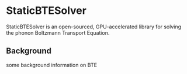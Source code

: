 # StaticBTESolver

StaticBTESolver is an open-sourced, GPU-accelerated library for solving the phonon Boltzmann Transport Equation.

## Background

some background information on BTE

